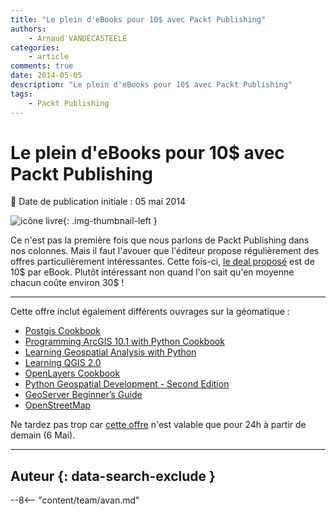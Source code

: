 ```yaml
---
title: "Le plein d'eBooks pour 10$ avec Packt Publishing"
authors:
    - Arnaud VANDECASTEELE
categories:
    - article
comments: true
date: 2014-05-05
description: "Le plein d'eBooks pour 10$ avec Packt Publishing"
tags:
    - Packt Publishing
---
```


# Le plein d'eBooks pour 10$ avec Packt Publishing

:calendar: Date de publication initiale : 05 mai 2014

![icône livre](https://cdn.geotribu.fr/img/logos-icones/divers/livre.png "Logo livre"){: .img-thumbnail-left }

Ce n'est pas la première fois que nous parlons de Packt Publishing dans nos colonnes. Mais il faut l'avouer que l'éditeur propose régulièrement des offres particulièrement intéressantes. Cette fois-ci, [le deal proposé](http://bit.ly/1q6bpha) est de 10$ par eBook. Plutôt intéressant non quand l'on sait qu'en moyenne chacun coûte environ 30$ !

----

Cette offre inclut également différents ouvrages sur la géomatique :

- [Postgis Cookbook](http://www.packtpub.com/postgis-to-store-organize-manipulate-analyze-spatial-data-cookbook/book)
- [Programming ArcGIS 10.1 with Python Cookbook](http://www.packtpub.com/programming-arcgis-10-1-with-python-cookbook/book)
- [Learning Geospatial Analysis with Python](http://www.packtpub.com/learning-geospatial-analysis-with-python/book)
- [Learning QGIS 2.0](http://www.packtpub.com/learning-qgis-2-0-to-create-maps-and-perform-geoprocessing-tasks/book)
- [OpenLayers Cookbook](http://www.packtpub.com/openlayers-create-gis-web-applications-cookbook/book)
- [Python Geospatial Development - Second Edition](http://www.packtpub.com/python-geospatial-development-second-edition/book)
- [GeoServer Beginner’s Guide](http://www.packtpub.com/geoserver-share-edit-geospatial-data-beginners-guide/book)
- [OpenStreetMap](http://www.packtpub.com/openstreetmap/book)

Ne tardez pas trop car [cette offre](http://www.packtpub.com/?utm_source=referral-DRM&utm_medium=marketingPR&utm_campaign=DayagainstDRM) n'est valable que pour 24h à partir de demain (6 Mai).

----

## Auteur {: data-search-exclude }

--8<-- "content/team/avan.md"
